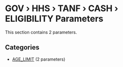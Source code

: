 # GOV › HHS › TANF › CASH › ELIGIBILITY Parameters

This section contains 2 parameters.

## Categories

- [AGE_LIMIT](age_limit/index.md) (2 parameters)
